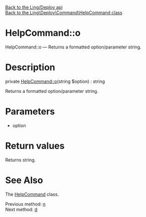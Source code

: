 [Back to the Ling/Deploy api](https://github.com/lingtalfi/Deploy/blob/master/doc/api/Ling/Deploy.md)<br>
[Back to the Ling\Deploy\Command\HelpCommand class](https://github.com/lingtalfi/Deploy/blob/master/doc/api/Ling/Deploy/Command/HelpCommand.md)


HelpCommand::o
================



HelpCommand::o — Returns a formatted option/parameter string.




Description
================


private [HelpCommand::o](https://github.com/lingtalfi/Deploy/blob/master/doc/api/Ling/Deploy/Command/HelpCommand/o.md)(string $option) : string




Returns a formatted option/parameter string.




Parameters
================


- option

    


Return values
================

Returns string.








See Also
================

The [HelpCommand](https://github.com/lingtalfi/Deploy/blob/master/doc/api/Ling/Deploy/Command/HelpCommand.md) class.

Previous method: [n](https://github.com/lingtalfi/Deploy/blob/master/doc/api/Ling/Deploy/Command/HelpCommand/n.md)<br>Next method: [d](https://github.com/lingtalfi/Deploy/blob/master/doc/api/Ling/Deploy/Command/HelpCommand/d.md)<br>


